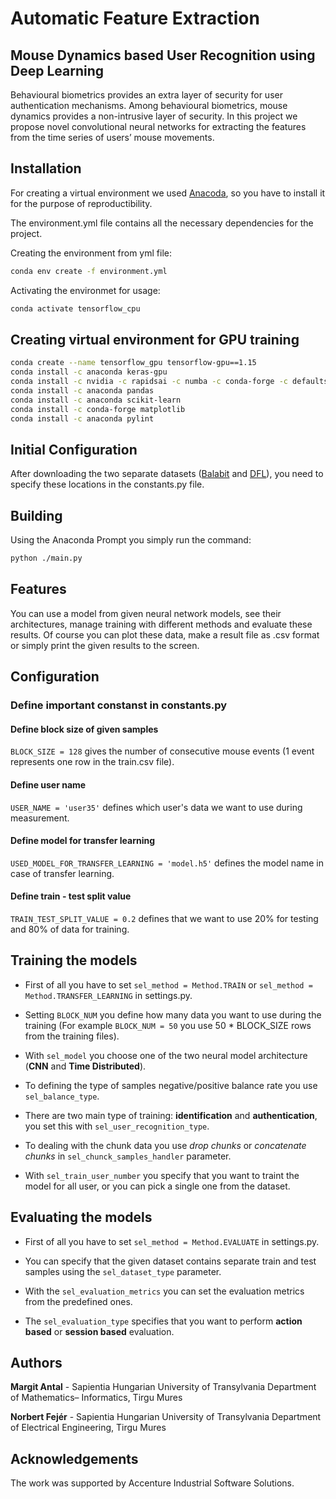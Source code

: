 # Automatic Feature Extraction

## Mouse Dynamics based User Recognition using Deep Learning

Behavioural biometrics provides an extra layer of security for user authentication mechanisms. Among behavioural biometrics, mouse dynamics provides a non-intrusive layer of security. In this project we propose novel convolutional neural networks for extracting the features from the time series of users’ mouse movements.

## Installation

For creating a virtual environment we used [Anacoda](https://docs.anaconda.com/anaconda/install/), so you have to install it for the purpose of reproductibility.

The environment.yml file contains all the necessary dependencies for the project.

Creating the environment from yml file:
```bash
conda env create -f environment.yml
```
Activating the environmet for usage:
```bash
conda activate tensorflow_cpu
```

## Creating virtual environment for GPU training
```bash
conda create --name tensorflow_gpu tensorflow-gpu==1.15
conda install -c anaconda keras-gpu
conda install -c nvidia -c rapidsai -c numba -c conda-forge -c defaults cudf
conda install -c anaconda pandas
conda install -c anaconda scikit-learn
conda install -c conda-forge matplotlib
conda install -c anaconda pylint
```

## Initial Configuration

After downloading the two separate datasets ([Balabit](https://github.com/balabit/Mouse-Dynamics-Challenge) and [DFL](https://ms.sapientia.ro/~manyi/DFL.html)), you need to specify these locations in the constants.py file.

## Building

Using the Anaconda Prompt you simply run the command:
```bash
python ./main.py
```

## Features

You can use a model from given neural network models, see their architectures, manage training with different methods and evaluate these results. Of course you can plot these data, make a result file as .csv format or simply print the given results to the screen. 

## Configuration

### Define important constanst in constants.py

#### Define block size of given samples

`BLOCK_SIZE = 128` gives the number of consecutive mouse events (1 event represents one row in the train.csv file).

#### Define user name

`USER_NAME = 'user35'` defines which user's data we want to use during measurement.

#### Define model for transfer learning 

`USED_MODEL_FOR_TRANSFER_LEARNING = 'model.h5'` defines the model name in case of transfer learning.

#### Define train - test split value

`TRAIN_TEST_SPLIT_VALUE = 0.2` defines that we want to use 20% for testing and 80% of data for training.

## Training the models

* First of all you have to set `sel_method = Method.TRAIN` or `sel_method = Method.TRANSFER_LEARNING` in settings.py.

* Setting `BLOCK_NUM` you define how many data you want to use during the training (For example `BLOCK_NUM = 50` you use 50 * BLOCK_SIZE rows from the training files).

* With `sel_model` you choose one of the two neural model architecture (**CNN** and **Time Distributed**).

* To defining the type of samples negative/positive balance rate you use `sel_balance_type`.

* There are two main type of training: **identification** and **authentication**, you set this with `sel_user_recognition_type`.

* To dealing with the chunk data you use *drop chunks* or *concatenate chunks* in `sel_chunck_samples_handler` parameter.

* With `sel_train_user_number` you specify that you want to traint the model for all user, or you can pick a single one from the dataset.

## Evaluating the models

* First of all you have to set `sel_method = Method.EVALUATE` in settings.py.

* You can specify that the given dataset contains separate train and test samples using the `sel_dataset_type` parameter.

* With the `sel_evaluation_metrics` you can set the evaluation metrics from the predefined ones.

* The `sel_evaluation_type` specifies that you want to perform **action based** or **session based** evaluation.

## Authors

**Margit Antal** - Sapientia Hungarian University of Transylvania Department of Mathematics– Informatics, Tirgu Mures

**Norbert Fejér** - Sapientia Hungarian University of Transylvania Department of Electrical Engineering, Tirgu Mures

## Acknowledgements

The work was supported by Accenture Industrial Software Solutions.
